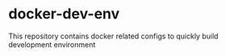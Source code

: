 # docker-dev-env
This repository contains docker related configs to quickly build development environment
